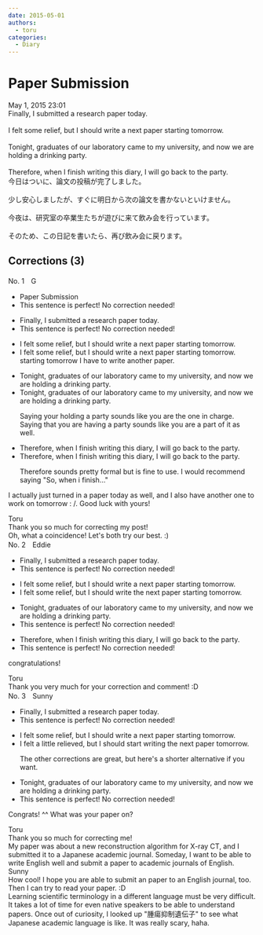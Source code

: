```yaml
---
date: 2015-05-01
authors:
  - toru
categories:
  - Diary
---
```


<h1 id="subject_show">Paper Submission</h1>
<div class="date">May 1, 2015 23:01</div>
<div id="post"><div id="body_show_ori">
Finally, I submitted a research paper today.<br/><br/>I felt some relief, but I should write a next paper starting tomorrow.<br/><br/>Tonight, graduates of our laboratory came to my university, and now we are holding a drinking party.<br/><br/>Therefore, when I finish writing this diary, I will go back to the party.
</div></div>

<!-- more -->

<div id="post_ja"><div id="body_show_mo">
今日はついに、論文の投稿が完了しました。<br/><br/>少し安心しましたが、すぐに明日から次の論文を書かないといけません。<br/><br/>今夜は、研究室の卒業生たちが遊びに来て飲み会を行っています。<br/><br/>そのため、この日記を書いたら、再び飲み会に戻ります。
</div></div>

## Corrections (3)
<div id="block"><div class="first_name"> No. 1　<span class="just_name">G</span></div><div id="block2">
<ul class="correction_field">
<li class="incorrect">Paper Submission</li>
<li class="corrected perfect">This sentence is perfect! No correction needed!</li>
</ul>
<ul class="correction_field">
<li class="incorrect">Finally, I submitted a research paper today.</li>
<li class="corrected perfect">This sentence is perfect! No correction needed!</li>
</ul>
<ul class="correction_field">
<li class="incorrect">I felt some relief, but I should write a next paper starting tomorrow.</li>
<li class="corrected correct">
I felt some relief, but <span class="sline">I should write a next paper starting tomorrow.</span> starting tomorrow I have to write another paper.
</li>
</ul>
<ul class="correction_field">
<li class="incorrect">Tonight, graduates of our laboratory came to my university, and now we are holding a drinking party.</li>
<li class="corrected correct">
Tonight, graduates of our laboratory came to my university, and now we are holding a drinking party.
<p class="correction_comment">Saying your holding a party sounds like you are the one in charge. Saying that you are having a party sounds like you are a part of it as well.</p>
</li>
</ul>
<ul class="correction_field">
<li class="incorrect">Therefore, when I finish writing this diary, I will go back to the party.</li>
<li class="corrected correct">
Therefore, when I finish writing this diary, I will go back to the party.
<p class="correction_comment">Therefore sounds pretty formal but is fine to use. I would recommend saying "So, when i finish..."</p>
</li>
</ul>
<p class="comment_small">
 I actually just turned in a paper today as well, and I also have another one to work on tomorrow : /. Good luck with yours!
</p>

</div><div class="name"><span class="just_name">Toru</span><br>
Thank you so much for correcting my post!<br/>Oh, what a coincidence!  Let's both try our best. :)
</div>
</div>
<div id="block"><div class="first_name"> No. 2　<span class="just_name">Eddie</span></div><div id="block2">
<ul class="correction_field">
<li class="incorrect">Finally, I submitted a research paper today.</li>
<li class="corrected perfect">This sentence is perfect! No correction needed!</li>
</ul>
<ul class="correction_field">
<li class="incorrect">I felt some relief, but I should write a next paper starting tomorrow.</li>
<li class="corrected correct">
I felt some relief, but I should write <span class="f_red">the</span> next paper starting tomorrow.
</li>
</ul>
<ul class="correction_field">
<li class="incorrect">Tonight, graduates of our laboratory came to my university, and now we are holding a drinking party.</li>
<li class="corrected perfect">This sentence is perfect! No correction needed!</li>
</ul>
<ul class="correction_field">
<li class="incorrect">Therefore, when I finish writing this diary, I will go back to the party.</li>
<li class="corrected perfect">This sentence is perfect! No correction needed!</li>
</ul>
<p class="comment_small">
 congratulations!
</p>

</div><div class="name"><span class="just_name">Toru</span><br>
Thank you very much for your correction and comment! :D
</div>
</div>
<div id="block"><div class="first_name"> No. 3　<span class="just_name">Sunny</span></div><div id="block2">
<ul class="correction_field">
<li class="incorrect">Finally, I submitted a research paper today.</li>
<li class="corrected perfect">This sentence is perfect! No correction needed!</li>
</ul>
<ul class="correction_field">
<li class="incorrect">I felt some relief, but I should write a next paper starting tomorrow.</li>
<li class="corrected correct">
I felt a little relieved, but I should start writing the next paper tomorrow.
<p class="correction_comment">The other corrections are great, but here's a shorter alternative if you want.</p>
</li>
</ul>
<ul class="correction_field">
<li class="incorrect">Tonight, graduates of our laboratory came to my university, and now we are holding a drinking party.</li>
<li class="corrected perfect">This sentence is perfect! No correction needed!</li>
</ul>
<p class="comment_small">
 Congrats! ^^ What was your paper on?
</p>

</div><div class="name"><span class="just_name">Toru</span><br>
Thank you so much for correcting me!<br/>My paper was about a new reconstruction algorithm for X-ray CT, and I submitted it to a Japanese academic journal. Someday, I want to be able to write English well and submit a paper to academic journals of English.
</div>
<div class="name"><span class="just_name">Sunny</span><br>
How cool! I hope you are able to submit an paper to an English journal, too. Then I can try to read your paper. :D<br/>Learning scientific terminology in a different language must be very difficult. It takes a lot of time for even native speakers to be able to understand papers. Once out of curiosity, I looked up "腫瘍抑制遺伝子" to see what Japanese academic language is like. It was really scary, haha.
</div>
</div>

